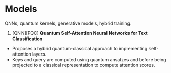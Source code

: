 # Models

QNNs, quantum kernels, generative models, hybrid training.

1. [QNN][PQC] **Quantum Self-Attention Neural Networks for Text Classification**
  - Proposes a hybrid quantum-classical approach to implementing self-attention layers.
  - Keys and query are computed using quantum ansatzes and before being projected to a classical representation to compute attention scores.
